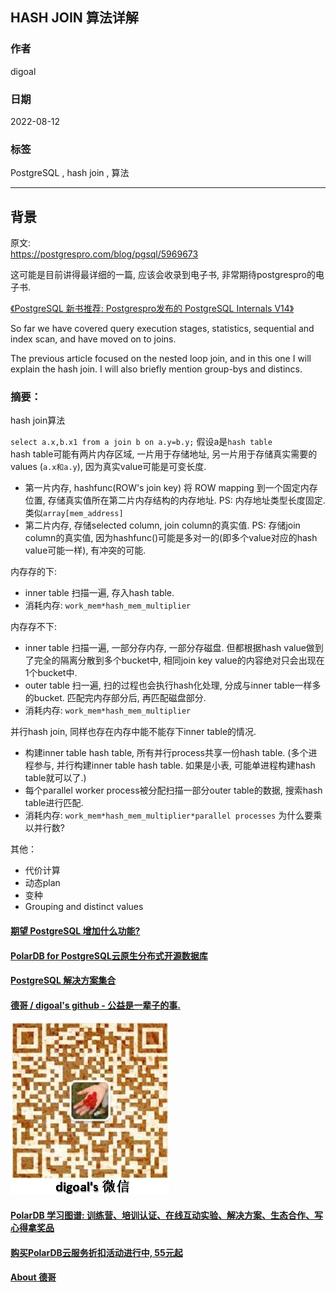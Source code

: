 ## HASH JOIN 算法详解        
                      
### 作者                      
digoal                      
                      
### 日期                      
2022-08-12                     
                      
### 标签                      
PostgreSQL , hash join , 算法     
                      
----                      
                      
## 背景      
原文:     
https://postgrespro.com/blog/pgsql/5969673    
    
这可能是目前讲得最详细的一篇, 应该会收录到电子书, 非常期待postgrespro的电子书.     
  
[《PostgreSQL 新书推荐: Postgrespro发布的 PostgreSQL Internals V14》](../202207/20220714_01.md)  
    
So far we have covered query execution stages, statistics, sequential and index scan, and have moved on to joins.    
    
The previous article focused on the nested loop join, and in this one I will explain the hash join. I will also briefly mention group-bys and distincs.    
      
### 摘要：     
hash join算法    
    
`select a.x,b.x1 from a join b on a.y=b.y;` 假设a是`hash table`    
hash table可能有两片内存区域, 一片用于存储地址, 另一片用于存储真实需要的values (`a.x和a.y`), 因为真实value可能是可变长度.       
- 第一片内存, hashfunc(ROW's join key) 将 ROW mapping 到一个固定内存位置, 存储真实值所在第二片内存结构的内存地址. PS: 内存地址类型长度固定. 类似`array[mem_address]`      
- 第二片内存, 存储selected column, join column的真实值.  PS: 存储join column的真实值, 因为hashfunc()可能是多对一的(即多个value对应的hash value可能一样), 有冲突的可能.      
    
    
内存存的下:     
- inner table 扫描一遍, 存入hash table.     
- 消耗内存: `work_mem*hash_mem_multiplier`     
    
内存存不下:    
- inner table 扫描一遍, 一部分存内存, 一部分存磁盘. 但都根据hash value做到了完全的隔离分散到多个bucket中, 相同join key value的内容绝对只会出现在1个bucket中.    
- outer table 扫一遍, 扫的过程也会执行hash化处理, 分成与inner table一样多的bucket. 匹配完内存部分后, 再匹配磁盘部分.     
- 消耗内存: `work_mem*hash_mem_multiplier`    
    
并行hash join, 同样也存在内存中能不能存下inner table的情况.     
- 构建inner table hash table, 所有并行process共享一份hash table.  (多个进程参与, 并行构建inner table hash table. 如果是小表, 可能单进程构建hash table就可以了.)    
- 每个parallel worker process被分配扫描一部分outer table的数据, 搜索hash table进行匹配.      
- 消耗内存: `work_mem*hash_mem_multiplier*parallel processes`   为什么要乘以并行数?     
    
    
其他：    
- 代价计算    
- 动态plan    
- 变种    
- Grouping and distinct values    
  
  
#### [期望 PostgreSQL 增加什么功能?](https://github.com/digoal/blog/issues/76 "269ac3d1c492e938c0191101c7238216")
  
  
#### [PolarDB for PostgreSQL云原生分布式开源数据库](https://github.com/ApsaraDB/PolarDB-for-PostgreSQL "57258f76c37864c6e6d23383d05714ea")
  
  
#### [PostgreSQL 解决方案集合](https://yq.aliyun.com/topic/118 "40cff096e9ed7122c512b35d8561d9c8")
  
  
#### [德哥 / digoal's github - 公益是一辈子的事.](https://github.com/digoal/blog/blob/master/README.md "22709685feb7cab07d30f30387f0a9ae")
  
  
![digoal's wechat](../pic/digoal_weixin.jpg "f7ad92eeba24523fd47a6e1a0e691b59")
  
  
#### [PolarDB 学习图谱: 训练营、培训认证、在线互动实验、解决方案、生态合作、写心得拿奖品](https://www.aliyun.com/database/openpolardb/activity "8642f60e04ed0c814bf9cb9677976bd4")
  
  
#### [购买PolarDB云服务折扣活动进行中, 55元起](https://www.aliyun.com/activity/new/polardb-yunparter?userCode=bsb3t4al "e0495c413bedacabb75ff1e880be465a")
  
  
#### [About 德哥](https://github.com/digoal/blog/blob/master/me/readme.md "a37735981e7704886ffd590565582dd0")
  

